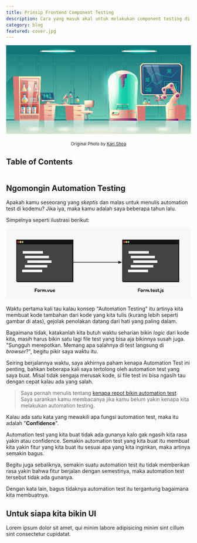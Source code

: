 ```yaml
---
title: Prinsip Frontend Component Testing
description: Cara yang masuk akal untuk melakukan component testing di Frontend
category: blog
featured: cover.jpg
---
```


<img src="cover.jpg" alt="Perjalanan Belajar Vim" />

<p align="center"><small><span>Original Photo by <a href="https://unsplash.com/photos/macbook-pro-on-top-of-brown-table-1SAnrIxw5OY" target="_blank" rel="noopener">Kari Shea</a></span></small></p>

## Table of Contents

```toc

```

## Ngomongin Automation Testing

Apakah kamu seseorang yang _skeptis_ dan malas untuk menulis automation test di kodemu? Jika iya, maka kamu adalah saya beberapa tahun lalu. 

Simpelnya seperti ilustrasi berikut:

![form.vue and form.test.js](images/form-and-formtest.jpg)

Waktu pertama kali tau kalau konsep "Automation Testing" itu artinya kita membuat kode tambahan dari kode yang kita tulis (kurang lebih seperti gambar di atas), gejolak penolakan datang dari hati yang paling dalam.

Bagaimana tidak, katakanlah kita butuh waktu seharian bikin _logic_ dari kode kita, masih harus bikin satu lagi file test yang bisa aja bikinnya susah juga. "Sungguh merepotkan. Memang apa salahnya di test langsung di _browser_?", begitu pikir saya waktu itu.

Seiring berjalannya waktu, saya akhirnya paham kenapa Automation Test ini penting, bahkan beberapa kali saya tertolong oleh automation test yang saya buat. Misal tidak sengaja merusak kode, si file test ini bisa ngasih tau dengan cepat kalau ada yang salah.

> Saya pernah menulis tentang [kenapa repot bikin automation test](/ngapain-repot-bikin-automation-test/). Saya sarankan kamu membacanya jika kamu belum yakin kenapa kita melakukan automation testing. 

Kalau ada satu kata yang mewakili apa fungsi automation test, maka itu adalah "**Confidence**".

Automation test yang kita buat tidak ada gunanya kalo gak ngasih kita rasa yakin atau confidence. Semakin automation test yang kita buat itu membuat kita yakin fitur yang kita buat itu sesuai apa yang kita inginkan, maka artinya semakin bagus. 

Begitu juga sebaliknya, semakin suatu automation test itu tidak memberikan rasa yakin bahwa fitur berjalan dengan semestinya, maka automation test tersebut tidak ada gunanya.

Dengan kata lain, bagus tidaknya automation test itu tergantung bagaimana kita membuatnya.


## Untuk siapa kita bikin UI 

Lorem ipsum dolor sit amet, qui minim labore adipisicing minim sint cillum sint consectetur cupidatat.

